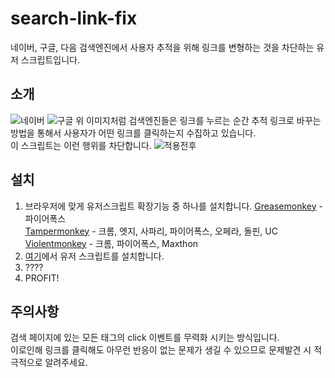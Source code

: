 # search-link-fix
네이버, 구글, 다음 검색엔진에서 사용자 추적을 위해 링크를 변형하는 것을 차단하는 유저 스크립트입니다.
## 소개
![네이버](https://i.imgur.com/fQpEsUG.gif)
![구글](https://i.imgur.com/Sh6ze0Y.gif)
위 이미지처럼 검색엔진들은 링크를 누르는 순간 추적 링크로 바꾸는 방법을 통해서 사용자가 어떤 링크를 클릭하는지 수집하고 있습니다.  
이 스크립트는 이런 행위를 차단합니다.
![적용전후](https://i.imgur.com/SLBMety.png)
## 설치
1. 브라우저에 맞게 유저스크립트 확장기능 중 하나를 설치합니다.
[Greasemonkey](https://www.greasespot.net/) - 파이어폭스  
[Tampermonkey](https://tampermonkey.net/) - 크롬, 엣지, 사파리, 파이어폭스, 오페라, 돌핀, UC  
[Violentmonkey](https://violentmonkey.github.io/) - 크롬, 파이어폭스, Maxthon
2. [여기](https://raw.githubusercontent.com/joyfuI/search-link-fix/master/search-link-fix.user.js)에서 유저 스크립트를 설치합니다.
3. ????
4. PROFIT!
## 주의사항
검색 페이지에 있는 모든 <a> 태그의 click 이벤트를 무력화 시키는 방식입니다.  
이로인해 링크를 클릭해도 아무런 반응이 없는 문제가 생길 수 있으므로 문제발견 시 적극적으로 알려주세요.
